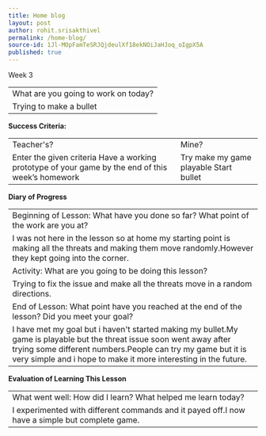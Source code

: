 ```yaml
---
title: Home blog
layout: post
author: rohit.srisakthivel
permalink: /home-blog/
source-id: 1Jl-MOpFamTeSRJQjdeulXf18ekNOiJaHJoq_oIgpX5A
published: true
---
```

Week 3

<table>
  <tr>
    <td>What are you going to work on today?</td>
  </tr>
  <tr>
    <td>Trying to make a bullet</td>
  </tr>
</table>


**Success Criteria:**

<table>
  <tr>
    <td>Teacher's?</td>
    <td>Mine?</td>
  </tr>
  <tr>
    <td>Enter the given criteria
Have a working prototype of your game by the end of this week’s homework
</td>
    <td>Try make my game playable
Start bullet</td>
  </tr>
</table>


**Diary of Progress**

<table>
  <tr>
    <td>Beginning of Lesson: What have you done so far? What point of the work are you at?</td>
  </tr>
  <tr>
    <td>I was not here in the lesson so at home my starting point is making all the threats and making them move randomly.However they kept going into the corner.</td>
  </tr>
  <tr>
    <td>Activity:  What are you going to be doing this lesson? </td>
  </tr>
  <tr>
    <td>Trying to fix the issue and make all the threats move in a random directions.</td>
  </tr>
  <tr>
    <td>End of Lesson: What point have you reached at the end of the lesson? Did you meet your goal? </td>
  </tr>
  <tr>
    <td>I have met my goal but i haven't started making my bullet.My game is playable but the threat issue soon went away after trying some different numbers.People can try my game but it is very simple and i hope to make it more interesting in the future.</td>
  </tr>
</table>


**Evaluation of Learning This Lesson**

<table>
  <tr>
    <td>What went well: How did I learn? What helped me learn today? </td>
  </tr>
  <tr>
    <td>I experimented with different commands and it payed off.I now have a simple but complete game.</td>
  </tr>
</table>


